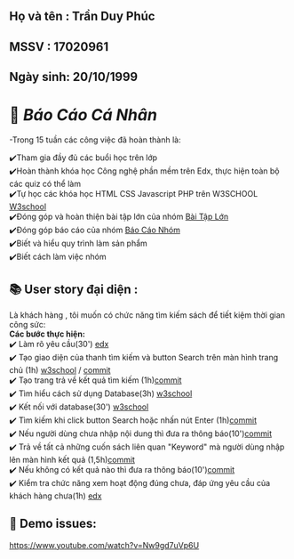 ## Họ và tên : Trần Duy Phúc

## MSSV : 17020961

## Ngày sinh: 20/10/1999

# :memo: **_Báo Cáo Cá Nhân_**<br>
-Trong 15 tuần các công việc đã hoàn thành là:<br>

:heavy_check_mark:Tham gia đầy đủ các buổi học trên lớp<br>
:heavy_check_mark:Hoàn thành khóa học Công nghệ phần mềm trên Edx, thực hiện toàn bộ các quiz có thể làm<br>
:heavy_check_mark:Tự học các khóa học HTML CSS Javascript PHP trên W3SCHOOL <a href="https://www.w3schools.com/">W3school</a><br>
:heavy_check_mark:Đóng góp và hoàn thiện bài tập lớn của nhóm <a href="https://github.com/phuctd99/INT2208-8-2019">Bài Tập Lớn</a><br>
:heavy_check_mark:Đóng góp báo cáo của nhóm <a href="https://docs.google.com/document/d/1ulHy8mqjWeYp0Nho_qiHYMxCGb5hvM7sHmgFqw_CxSs/edit?usp=sharing&fbclid=IwAR3uuNIxH_WjXkaXxtfPU-6Ml7LcS0Ux8DuJ0L9BdU88uctF2va73qGVymQ">Báo Cáo Nhóm</a><br>
:heavy_check_mark:Biết và hiểu quy trình làm sản phẩm<br>
:heavy_check_mark:Biết cách làm việc nhóm

## :books: User story đại diện : 
Là khách hàng , tôi muốn có chức năng tìm kiếm sách để tiết kiệm thời gian công sức:<br>
**Các bước thực hiện:**<br>
:heavy_check_mark: Làm rõ yêu cầu(30') <a href="https://docs.google.com/document/d/1a4i_31R8WBUAnF91syr1FwBpKoAiTY6rEJt1xWjb74M/edit#heading=h.fvjpas4blmex" >edx</a><br>
:heavy_check_mark: Tạo giao diện của thanh tìm kiếm và button Search trên màn hình trang chủ (1h) <a href="https://www.w3schools.com/howto/howto_css_search_button.asp" >w3school</a> / <a href="https://github.com/phuctd99/INT2208-8-2019/blob/master/TranDuyPhuc/modules/orther/searchform.php">commit</a><br>
:heavy_check_mark: Tạo trang trả về kết quả tìm kiếm (1h)<a href="https://github.com/phuctd99/INT2208-8-2019/blob/master/TranDuyPhuc/result.php">commit</a><br>
:heavy_check_mark: Tìm hiểu cách sử dụng Database(3h) <a href="https://www.w3schools.com/sql/">w3school</a><br>
:heavy_check_mark: Kết nối với database(30') <a href="https://www.w3schools.com/php/php_mysql_connect.asp">w3school</a><br>
:heavy_check_mark: Tìm kiếm khi click button Search hoặc nhấn nút Enter (1h)<a href="https://github.com/phuctd99/INT2208-8-2019/blob/master/TranDuyPhuc/result.php">commit</a><br>
:heavy_check_mark: Nếu người dùng chưa nhập nội dung thì đưa ra thông báo(10')<a href="https://github.com/phuctd99/INT2208-8-2019/blob/master/TranDuyPhuc/result.php">commit</a><br>
:heavy_check_mark: Trả về tất cả những cuốn sách liên quan "Keyword" mà người dùng nhập lên màn hình kết quả (1,5h)<a href="https://github.com/phuctd99/INT2208-8-2019/blob/master/TranDuyPhuc/result.php">commit</a><br>
:heavy_check_mark: Nếu không có kết quả nào thì đưa ra thông báo(10')<a href="https://github.com/phuctd99/INT2208-8-2019/blob/master/TranDuyPhuc/result.php">commit</a><br>
:heavy_check_mark: Kiểm tra chức năng xem hoạt động đúng chưa, đáp ứng yêu cầu của khách hàng chưa(1h) <a href="https://docs.google.com/document/d/1a4i_31R8WBUAnF91syr1FwBpKoAiTY6rEJt1xWjb74M/edit#heading=h.rxddpdxv9qym">edx</a><br>

## :running: Demo issues: 
https://www.youtube.com/watch?v=Nw9gd7uVp6U
